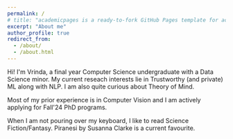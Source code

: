 ```yaml
---
permalink: /
# title: "academicpages is a ready-to-fork GitHub Pages template for academic personal websites"
excerpt: "About me"
author_profile: true
redirect_from: 
  - /about/
  - /about.html
---
```


Hi! I'm Vrinda, a final year Computer Science undergraduate with a Data Science minor. My current reseach interests lie in Trustworthy (and private) ML along with NLP. I am also quite curious about Theory of Mind. 

Most of my prior experience is in Computer Vision and I am actively applying for Fall'24 PhD programs.

When I am not pouring over my keyboard, I like to read Science Fiction/Fantasy. Piranesi by Susanna Clarke is a current favourite.
